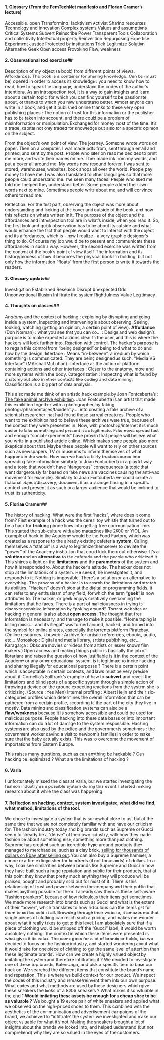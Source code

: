 
#### 1. Glossary (From the FemTechNet manifesto and Florian Cramer’s lecture)

Accessible, open
Transforming
Hacktivism
Activist
Sharing resources
Technology and innovation
Complex systems
Values and assumptions
Critical
Systems
Subvert
Reinscribe
Power
Transparent
Tools
Collaboration and collectivity
Intellectual property
Reinvention
Repurposing
Expertise
Experiment
Justice
Protected by institutions
Trick
Legitimize
Solution
Alternative
Geek
Open access
Provoking
Flaw, weakness

  

#### 2. Observational tool exercise##

Description of my object (a book)  from different points of views.
Affordances:
The book is a container for sharing knowledge.
Can be (must be) opened in order to access its knowledge : you need to know how to read, how to speak the language, understand the codes of the author’s intentions.
As an introspection tool, it is a way to gain insights and learn about a certain topic, for which you can find yourself to be passionate about, or thanks to which you now understand better. 
Almost anyone can write in a book, and get it published online thanks to these very open publishing places : The notion of trust for this information or the publisher has to be taken into account, and there could be a problem of misinformation or manipulation. 
Exchanged for money most of the time. It’s a trade, capital not only traded for knowledge but also for a specific opinion on the subject.

From the object’s own point of view.
The journey. Someone wrote words on paper. Then on a computer. I was made pdfs from, sent through email and printed, and sent by the post. People who later on read me decided to print me more, and write their names on me. They made ink from my words, and put a cover all around me. My words now resound forever. I was sent to stored, warehouses, websites, book shops all over the world. People pay money to have me. I was also translated to other languages so that more people could understand me. I’ve seen many faces. People who liked me told me I helped they understand better. Some people added their own words next to mine. Sometimes people write about me, and will convince others to read me. 

Reflection.
For the first part, observing the object was more about understanding and looking at the cover and outside of the book, and how this reflects on what’s written in it. The purpose of the object and the affordances and introspection tool are in what’s inside, when you read it. So, the first look and quick observation has to be about its outside and what would enhance the fact that people would want to interact with the object and its affordances, which is - now I realize - a very graphic designer’s thing to do. Of course my job would be to present and communicate these affordances in such a way.
However, the second exercise was written from the content of the book’s point of view itself. The information and its history/process of how it becomes the physical book I’m holding, but not only how the information “floats” from the first person to write it towards the readers. 



#### 3. Glossary update##

Investigation
Established
Research
Disrupt
Unexpected
Odd
Unconventional
Illusion
Infiltrate the system
Rightfulness
Value
Legitimacy



#### 4. Thoughts on classes##

*Anatomy* and the context of hacking : exploring by disrupting and going inside a system. 
Inspecting and intervening is about observing. Seeing, looking, watching (getting an opinion, a certain point of view).
**Affordance** (Don Norman) : what you see that you can do… : Design and web design’s  purpose is to make expected actions clear to the user, and this is where the hackers will look further into. Reaction with control. The hacker’s purpose is to regain this control from “being designed” or being told what to do and how by the design. 
Interface : Means “in-between”, a medium by which something is communicated. They are being designed as such.
“Media VS Interface” (MArshall McLuhan) : Interface as the action or platform containing actions and other interfaces : Closer to the anatomy, more and more systems within the body.
Categorization : Inspecting what is found by anatomy but also in other contexts like coding and data mining. Classification is a big part of data analysis. 

This also made me think of an artistic hack example by Joan Fontcuberta’s : [The fake animal archive exhibition](http://juanmagonzalez.com/fontcuberta/fauna.html). Joan Fontcuberta is an artist that made this exhibition together with a photographer, by faking photographs/montages/taxidermy…. into creating a fake archive of a scientist researcher that had found these surreal creatures.
People who went to the exhibition had to believe these archives were true, because of the context they were presented in.
Now, with photoshop/internet it is much easier to fake something and present it as legitimate. Fake news spread fast and enough “social experiments” have proven that people will believe what you write in a published article online. Which makes some people also more skeptical about that. Maybe these people will want to rely on other sources such as newspapers, TV or museums to inform themselves of what happens in the world.
How can we hack a fairly trusted source into spreading fake information similarly to Joan Fontcuberta in a playful way and a topic that wouldn’t have “dangerous” consequences (a topic that went dangerously far based on fake news are vaccines causing the anti-vax movement for example).
Similarly to Joan Fontcuberta we could create a fictional object/discovery, document it as a strange finding in a specific context and present it as such to a larger audience that would be inclined to trust its authenticity.



#### 5. Florian Cramer##

The history of hacking. What were the first “hacks”, where does it come from?
First example of a hack was the cereal toy whistle that turned out to be a hack for **tricking** phone lines into getting free communication time. This started the sub-culture with also magazines like 2600 or YIOL.
An example of hack in the Academy would be the Food Factory, which was created as a response to the already existing cafeteria **system**. Calling themselves a “station” is a way to legitimize themselves to deviate the “power” of the Academy institution that could kick them out otherwise. It’s a **solution** and an **alternative** to the cafeteria and the people who criticized it. This shines a light on the **limitations** and the **parameters** of the system and how it is responded to. 
About the hacker’s attitude. The hacker does not stop at the limitations of a system. He sees it, he investigates it, and responds to it. Nothing is impossible. There’s a solution or an alternative to everything. The process of a hacker is to search the limitations and stretch its abilities.
“Hackers” doesn’t stop at the digital or programming fields, it can refer to any enthusiasm of any field, for which the term “**geek**” is now attributed to. The hacker, or geek enjoys creatively overcoming the limitations that he faces. There is a part of maliciousness in trying to discover sensitive information by “poking around”. 
Torrent websites or hacking in general is also about **open access**. The thought that free information is necessary, and the urge to make it possible. “Home taping is killing music… and it’s illegal” was turned around, hacked, and turned into the symbol for online pirates, especially the torrents platform Piratebay.
(Online resources. Ubuweb : Archive for artistic references, ebooks, audio, etc… Monoskop : Digital and media library, artists publishing, etc… Karagarga : Obscure movies or videos from artists or lesser known film makers.)
Open access and making things public is basically the job of librarians and raises the question of how justifiable is it in the context of the Academy or any other educational system. Is it legitimate to incite hacking and sharing illegally for educational purposes ? There is a certain point which is acceptable in certain contexts, and laws must be very precise about it. 
Cornellia’s Sollfrank’s example of how to **subvert** and reveal the limitations and blind spots of a specific system through a simple action of throwing a device on the ground expecting reactions from the system she is criticizing.
(Source : Yes Men)
Internal profiling : Albert Heijn and their six-categories profiles which determines the overall information that can be gathered from a certain profile, according to the part of the city they live in mostly. Data mining and classification systems can also be a **flaw/weakness** because it is somehow accessible and could be used for malicious purpose. People hacking into these data bases or into important information can do a lot of damage to the system responsible. 
Hacking systems are also used by the police and the governments sometimes : the government worker paying a visit to newborn’s families in order to make sure that the baby actually exists. This was to overcome the movement of importations from Eastern Europe.

This raises many questions, such as can anything be hackable ? 
Can hacking be legitimized ? What are the limitations of hacking ?



#### 6. Varia

I unfortunately missed the class at Varia, but we started investigating the fashion industry as a possible system during this event. I started making research about it while the class was happening.


#### 7. Reflection on hacking, context, system investigated, what did we find, what method, limitations of the tool.

We chose to investigate a system that is somewhat close to us, but at the same time that we are not completely familiar with and have our criticism for. The fashion industry today and big brands such as Supreme or Gucci seem to already be a “dérive” of their own industry, with how they made fashion be about something else, something more than just clothing. Supreme has created such an incredible hype around products they managed to merchandise, such as a clay brick, [selling for thousands of dollars on Ebay after selling out](https://www.theguardian.com/technology/2016/sep/30/red-clay-brick-selling-for-up-to-1000-on-ebay). You can also buy a Supreme hammer, a canoe or a fire extinguisher for hundreds (if not thousands) of dollars. In a way, I can see similarities between brands like Supreme and Gucci in how they have built such a huge reputation and public for their products, that at this point they know that pretty much anything they will produce will be praised, bought and probably sold out for most of it. There is this relationship of trust and power between the company and their public that makes anything possible for them. I already saw them as these self-aware “fashion prankers”, because of how ridiculous their items get sometimes. We made more research into brands such as Gucci and what is the extent of their “power”, which translates to how ridiculous can the items get for them to not be sold at all. Browsing through their website, it amazes me that single pieces of clothing can reach such a pricing, and makes me wonder about what it really takes to get to this level. I am absolutely sure that if a piece of clothing would be stripped off the “Gucci” label, it would be worth absolutely nothing. The context in which these items were presented is what gives it its value. The same goes for a lot of brands or fields, but we decided to focus on the fashion industry, and started wondering about what it would take for one piece of clothing to get the same level of attention than these legitimate brands’.
How can we create a highly valued object by imitating the system and therefore infiltrating it ? We decided to investigate one of these top brands, Balenciaga, and pick a specific item to base our hack on. We searched the different items that constitute the brand’s name and reputation. This is where we build context for our product. We inspect the codes of this industry and remake/reinvent them into our own purpose. 
What codes and what methods are used by these designers which give these sneakers the looks of a 800$ sneakers ? What makes it so valuable in the end ? 
**Would imitating these assets be enough for a cheap shoe to be as valuable ?**
We bought a 19 euros pair of white sneakers and applied what we observed on the high-priced shoes to them. This combined with the aesthetics of the communication and advertisement campaigns of the brand, we achieved to “infiltrate” the system we investigated and make our object valuable for what it’s not. Making the sneakers brought a lot of insights about the brands we looked into, and helped understand (but not comprehend) why they are so valued in the eyes of the customers.


